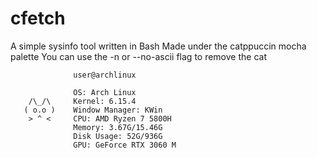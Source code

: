 # cfetch
A simple sysinfo tool written in Bash
Made under the catppuccin mocha palette
You can use the -n or --no-ascii flag to remove the cat

```
              user@archlinux

              OS: Arch Linux
    /\_/\     Kernel: 6.15.4
   ( o.o )    Window Manager: KWin
    > ^ <     CPU: AMD Ryzen 7 5800H 
              Memory: 3.67G/15.46G
              Disk Usage: 52G/936G
              GPU: GeForce RTX 3060 M
```
